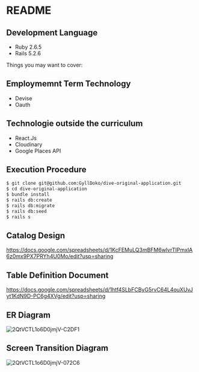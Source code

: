 # README

## Development Language

- Ruby 2.6.5
- Rails 5.2.6

Things you may want to cover:

## Employmemnt Term Technology

- Devise
- Oauth

## Technologie outside the curriculum

- React.Js
- Cloudinary
- Google Places API

## Execution Procedure

```bash
$ git clone git@github.com:GyllDoko/dive-original-application.git
$ cd dive-original-application
$ bundle install
$ rails db:create
$ rails db:migrate
$ rails db:seed
$ rails s
```

## Catalog Design

https://docs.google.com/spreadsheets/d/1KcFEMuLQ3mBFM6wlvrTIPmxIA6z0mx9PX7PRYh4U0Mo/edit?usp=sharing

## Table Definition Document

https://docs.google.com/spreadsheets/d/1htf4SLbFCByG5rvC64L4ouXUvJyt1KdN9D-PC6g4XVg/edit?usp=sharing

## ER Diagram

![2QtVCTL1o6D0jmjV-C2DF1](https://user-images.githubusercontent.com/58073797/135506917-807f1dca-d098-4102-95df-07f5ec9bdab6.png)

## Screen Transition Diagram

![2QtVCTL1o6D0jmjV-072C6](https://user-images.githubusercontent.com/58073797/135506744-ddca766f-13e6-4bf6-a6c2-9d1514815663.png)

